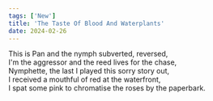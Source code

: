 ```yaml
---
tags: ['New']
title: 'The Taste Of Blood And Waterplants'
date: 2024-02-26
---
```


This is Pan and the nymph subverted, reversed,  
I'm the aggressor and the reed lives for the chase,  
Nymphette, the last I played this sorry story out,  
I received a mouthful of red at the waterfront,  
I spat some pink to chromatise the roses by the paperbark.  
